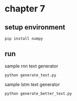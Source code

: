 # chapter 7

## setup environment

```shell
pip install numpy
```

## run

sample rnn text generator

```shell
python generate_text.py
```

sample lstm text generator

```shell
python generate_better_text.py
```
